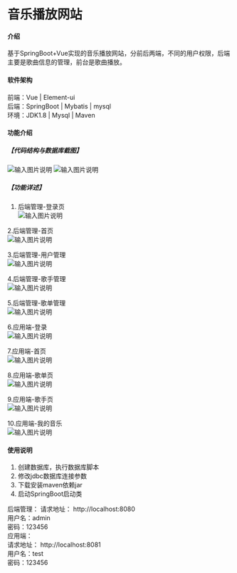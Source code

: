 # 音乐播放网站

 
#### 介绍
基于SpringBoot+Vue实现的音乐播放网站，分前后两端，不同的用户权限，后端主要是歌曲信息的管理，前台是歌曲播放。


#### 软件架构
前端：Vue | Element-ui  
后端：SpringBoot | Mybatis | mysql  
环境：JDK1.8 | Mysql | Maven   


#### 功能介绍
##### 【代码结构与数据库截图】
![输入图片说明](images/image.png)
![输入图片说明](images/image1.png)

##### 【功能详述】 
1. 后端管理-登录页  
![输入图片说明](images/image2.png)

2.后端管理-首页  
![输入图片说明](images/image3.png)

3.后端管理-用户管理  
![输入图片说明](images/image4.png)

4.后端管理-歌手管理  
![输入图片说明](images/image5.png)

5.后端管理-歌单管理  
![输入图片说明](images/image6.png)

6.应用端-登录  
![输入图片说明](images/image7.png)

7.应用端-首页  
![输入图片说明](images/image8.png)

8.应用端-歌单页  
![输入图片说明](images/image9.png)

9.应用端-歌手页  
![输入图片说明](images/image10.png)

10.应用端-我的音乐  
![输入图片说明](images/image11.png)



#### 使用说明
1. 创建数据库，执行数据库脚本
2. 修改jdbc数据库连接参数
3. 下载安装maven依赖jar
4. 启动SpringBoot启动类

后端管理： 
    请求地址： http://localhost:8080  
    用户名：admin    
    密码：123456    
应用端：  
    请求地址： http://localhost:8081  
    用户名：test  
    密码：123456  
